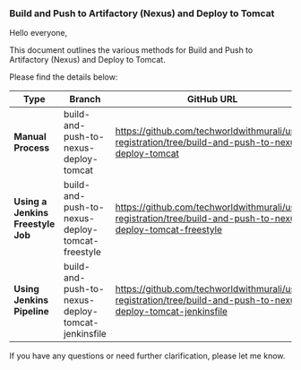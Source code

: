 ### Build and Push to Artifactory (Nexus) and Deploy to Tomcat

Hello everyone,

This document outlines the various methods for Build and Push to Artifactory (Nexus) and Deploy to Tomcat.

Please find the details below:

| Type                          | Branch                                | GitHub URL                       |
|-------------------------------|---------------------------------------|----------------------------------|
| **Manual Process**                | build-and-push-to-nexus-deploy-tomcat               | https://github.com/techworldwithmurali/user-registration/tree/build-and-push-to-nexus-deploy-tomcat |
| **Using a Jenkins Freestyle Job** | build-and-push-to-nexus-deploy-tomcat-freestyle           | https://github.com/techworldwithmurali/user-registration/tree/build-and-push-to-nexus-deploy-tomcat-freestyle |
| **Using Jenkins Pipeline**        | build-and-push-to-nexus-deploy-tomcat-jenkinsfile | https://github.com/techworldwithmurali/user-registration/tree/build-and-push-to-nexus-deploy-tomcat-jenkinsfile |

If you have any questions or need further clarification, please let me know.
